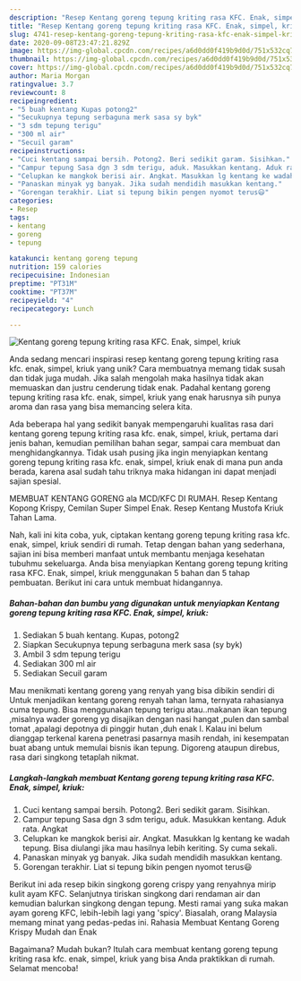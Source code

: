 ```yaml
---
description: "Resep Kentang goreng tepung kriting rasa KFC. Enak, simpel, kriuk, Menggugah Selera"
title: "Resep Kentang goreng tepung kriting rasa KFC. Enak, simpel, kriuk, Menggugah Selera"
slug: 4741-resep-kentang-goreng-tepung-kriting-rasa-kfc-enak-simpel-kriuk-menggugah-selera
date: 2020-09-08T23:47:21.829Z
image: https://img-global.cpcdn.com/recipes/a6d0dd0f419b9d0d/751x532cq70/kentang-goreng-tepung-kriting-rasa-kfc-enak-simpel-kriuk-foto-resep-utama.jpg
thumbnail: https://img-global.cpcdn.com/recipes/a6d0dd0f419b9d0d/751x532cq70/kentang-goreng-tepung-kriting-rasa-kfc-enak-simpel-kriuk-foto-resep-utama.jpg
cover: https://img-global.cpcdn.com/recipes/a6d0dd0f419b9d0d/751x532cq70/kentang-goreng-tepung-kriting-rasa-kfc-enak-simpel-kriuk-foto-resep-utama.jpg
author: Maria Morgan
ratingvalue: 3.7
reviewcount: 8
recipeingredient:
- "5 buah kentang Kupas potong2"
- "Secukupnya tepung serbaguna merk sasa sy byk"
- "3 sdm tepung terigu"
- "300 ml air"
- "Secuil garam"
recipeinstructions:
- "Cuci kentang sampai bersih. Potong2. Beri sedikit garam. Sisihkan."
- "Campur tepung Sasa dgn 3 sdm terigu, aduk. Masukkan kentang. Aduk rata. Angkat"
- "Celupkan ke mangkok berisi air. Angkat. Masukkan lg kentang ke wadah tepung. Bisa diulangi jika mau hasilnya lebih keriting. Sy cuma sekali."
- "Panaskan minyak yg banyak. Jika sudah mendidih masukkan kentang."
- "Gorengan terakhir. Liat si tepung bikin pengen nyomot terus😃"
categories:
- Resep
tags:
- kentang
- goreng
- tepung

katakunci: kentang goreng tepung 
nutrition: 159 calories
recipecuisine: Indonesian
preptime: "PT31M"
cooktime: "PT37M"
recipeyield: "4"
recipecategory: Lunch

---
```



![Kentang goreng tepung kriting rasa KFC. Enak, simpel, kriuk](https://img-global.cpcdn.com/recipes/a6d0dd0f419b9d0d/751x532cq70/kentang-goreng-tepung-kriting-rasa-kfc-enak-simpel-kriuk-foto-resep-utama.jpg)

Anda sedang mencari inspirasi resep kentang goreng tepung kriting rasa kfc. enak, simpel, kriuk yang unik? Cara membuatnya memang tidak susah dan tidak juga mudah. Jika salah mengolah maka hasilnya tidak akan memuaskan dan justru cenderung tidak enak. Padahal kentang goreng tepung kriting rasa kfc. enak, simpel, kriuk yang enak harusnya sih punya aroma dan rasa yang bisa memancing selera kita.

Ada beberapa hal yang sedikit banyak mempengaruhi kualitas rasa dari kentang goreng tepung kriting rasa kfc. enak, simpel, kriuk, pertama dari jenis bahan, kemudian pemilihan bahan segar, sampai cara membuat dan menghidangkannya. Tidak usah pusing jika ingin menyiapkan kentang goreng tepung kriting rasa kfc. enak, simpel, kriuk enak di mana pun anda berada, karena asal sudah tahu triknya maka hidangan ini dapat menjadi sajian spesial.

MEMBUAT KENTANG GORENG ala MCD/KFC DI RUMAH. Resep Kentang Kopong Krispy, Cemilan Super Simpel Enak. Resep Kentang Mustofa Kriuk Tahan Lama.


Nah, kali ini kita coba, yuk, ciptakan kentang goreng tepung kriting rasa kfc. enak, simpel, kriuk sendiri di rumah. Tetap dengan bahan yang sederhana, sajian ini bisa memberi manfaat untuk membantu menjaga kesehatan tubuhmu sekeluarga. Anda bisa menyiapkan Kentang goreng tepung kriting rasa KFC. Enak, simpel, kriuk menggunakan 5 bahan dan 5 tahap pembuatan. Berikut ini cara untuk membuat hidangannya.

<!--inarticleads1-->

##### Bahan-bahan dan bumbu yang digunakan untuk menyiapkan Kentang goreng tepung kriting rasa KFC. Enak, simpel, kriuk:

1. Sediakan 5 buah kentang. Kupas, potong2
1. Siapkan Secukupnya tepung serbaguna merk sasa (sy byk)
1. Ambil 3 sdm tepung terigu
1. Sediakan 300 ml air
1. Sediakan Secuil garam


Mau menikmati kentang goreng yang renyah yang bisa dibikin sendiri di Untuk menjadikan kentang goreng renyah tahan lama, ternyata rahasianya cuma tepung. Bisa menggunakan tepung terigu atau..makanan ikan tepung ,misalnya wader goreng yg disajikan dengan nasi hangat ,pulen dan sambal tomat ,apalagi depotnya di pinggir hutan ,duh enak l. Kalau ini belum dianggap terkenal karena penetrasi pasarnya masih rendah, ini kesempatan buat abang untuk memulai bisnis ikan tepung. Digoreng ataupun direbus, rasa dari singkong tetaplah nikmat. 

<!--inarticleads2-->

##### Langkah-langkah membuat Kentang goreng tepung kriting rasa KFC. Enak, simpel, kriuk:

1. Cuci kentang sampai bersih. Potong2. Beri sedikit garam. Sisihkan.
1. Campur tepung Sasa dgn 3 sdm terigu, aduk. Masukkan kentang. Aduk rata. Angkat
1. Celupkan ke mangkok berisi air. Angkat. Masukkan lg kentang ke wadah tepung. Bisa diulangi jika mau hasilnya lebih keriting. Sy cuma sekali.
1. Panaskan minyak yg banyak. Jika sudah mendidih masukkan kentang.
1. Gorengan terakhir. Liat si tepung bikin pengen nyomot terus😃


Berikut ini ada resep bikin singkong goreng crispy yang renyahnya mirip kulit ayam KFC. Selanjutnya tiriskan singkong dari rendaman air dan kemudian balurkan singkong dengan tepung. Mesti ramai yang suka makan ayam goreng KFC, lebih-lebih lagi yang &#39;spicy&#39;. Biasalah, orang Malaysia memang minat yang pedas-pedas ini. Rahasia Membuat Kentang Goreng Krispy Mudah dan Enak 

Bagaimana? Mudah bukan? Itulah cara membuat kentang goreng tepung kriting rasa kfc. enak, simpel, kriuk yang bisa Anda praktikkan di rumah. Selamat mencoba!
